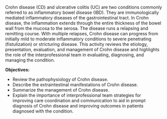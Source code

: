 Crohn disease (CD) and ulcerative colitis (UC) are two conditions commonly referred to as inflammatory bowel disease (IBD). They are immunologically mediated inflammatory diseases of the gastrointestinal tract. In Crohn disease, the inflammation extends through the entire thickness of the bowel wall from the mucosa to the serosa. The disease runs a relapsing and remitting course. With multiple relapses, Crohn disease can progress from initially mild to moderate inflammatory conditions to severe penetrating (fistulization) or stricturing disease. This activity reviews the etiology, presentation, evaluation, and management of Crohn disease and highlights the role of the interprofessional team in evaluating, diagnosing, and managing the condition.

**Objectives:**
- Review the pathophysiology of Crohn disease.
- Describe the extraintestinal manifestations of Crohn disease.
- Summarize the management of Crohn disease.
- Explain the importance of interprofessional team strategies for improving care coordination and communication to aid in prompt diagnosis of Crohn disease and improving outcomes in patients diagnosed with the condition.